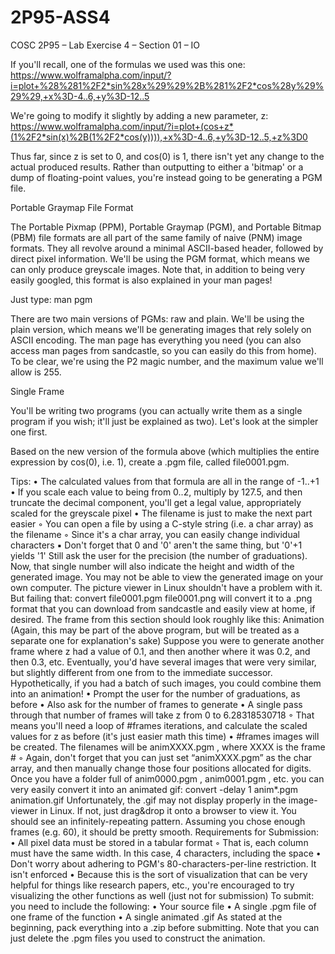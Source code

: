 # 2P95-ASS4


COSC 2P95 – Lab Exercise 4 – Section 01 – IO

If you'll recall, one of the formulas we used was this one:
https://www.wolframalpha.com/input/?i=plot+%28%281%2F2*sin%28x%29%29%2B%281%2F2*cos%28y%29%29%29,+x%3D-4..6,+y%3D-12..5

We're going to modify it slightly by adding a new parameter, z:
https://www.wolframalpha.com/input/?i=plot+(cos+z*(1%2F2*sin(x)%2B(1%2F2*cos(y)))),+x%3D-4..6,+y%3D-12..5,+z%3D0

Thus far, since z is set to 0, and cos(0) is 1, there isn't yet any change to the actual produced results.
Rather than outputting to either a 'bitmap' or a dump of floating-point values, you're instead going to be 
generating a PGM file.


Portable Graymap File Format

The Portable Pixmap (PPM), Portable Graymap (PGM), and Portable Bitmap (PBM) file formats are all part of 
the same family of naive (PNM) image formats.
They all revolve around a minimal ASCII-based header, followed by direct pixel information.
We'll be using the PGM format, which means we can only produce greyscale images.
Note that, in addition to being very easily googled, this format is also explained in your 
man pages!

Just type: 
man pgm


There are two main versions of PGMs: raw and plain. We'll be using the plain version, which means we'll be 
generating images that rely solely on ASCII encoding.
The man page has everything you need (you can also access man pages from sandcastle, so you can easily do 
this from home). To be clear, we're using the P2 
magic number, and the maximum value we'll allow is 255.

Single Frame

You'll be writing two programs (you can actually write them as a single program if you wish; it'll just be 
explained as two). Let's look at the simpler one first.

Based on the new version of the formula above (which multiplies the entire expression by cos(0), i.e. 1), create 
a .pgm file, called file0001.pgm.

Tips:
•
The calculated values from that formula are all in the range of -1..+1
•
If you scale each value to being from 0..2, multiply by 127.5, and then truncate the decimal component, 
you'll get a legal value, appropriately scaled for the greyscale pixel
•
The filename is just to make the next part easier
◦
You can open a file by using a C-style string (i.e. a char array) as the filename
◦
Since it's a char array, you can easily change individual characters
▪
Don't forget that 0 and '0' aren't the same thing, but '0'+1 yields '1'
Still ask the user for the precision (the number of graduations). Now, that single number will also indicate the 
height and width of the generated image.
You may not be able to view the generated image on your own computer. The picture viewer in Linux shouldn't 
have a problem with it. But failing that:
convert file0001.pgm file0001.png
will convert it to a .png format that you can download from sandcastle and easily view at home, if desired.
The frame from this section should look roughly like this:
Animation
(Again, this may be part of the above program, but will be treated as a separate one for explanation's sake)
Suppose you were to generate another frame where z had a value of 0.1, and then another where it was 0.2, and 
then 0.3, etc.
Eventually, you'd have several images that were very similar, but slightly different from one from to the 
immediate successor. Hypothetically, if you had a batch of such images, you could combine them into an 
animation!
•
Prompt the user for the number of graduations, as before
•
Also ask for the number of frames to generate
•
A single pass through that number of frames will take z from 0 to 6.28318530718
◦
That means you'll need a loop of #frames iterations, and calculate the scaled values for z as before 
(it's just easier math this time)
•
#frames images will be created. The filenames will be 
animXXXX.pgm
, where XXXX is the frame #
◦
Again, don't forget that you can just set “animXXXX.pgm” as the char array, and then manually 
change those four positions allocated for digits.
Once you have a folder full of 
anim0000.pgm
, 
anim0001.pgm
, etc. you can very easily convert it into an 
animated gif:
convert -delay 1 anim*.pgm animation.gif
Unfortunately, the .gif may not display properly in the image-viewer in Linux. If not, just drag&drop it onto a 
browser to view it. You should see an infinitely-repeating pattern. Assuming you chose enough frames (e.g. 60),
it should be pretty smooth.
Requirements for Submission:
•
All pixel data must be stored in a tabular format
◦
That is, each column must have the same width. In this case, 4 characters, including the space
•
Don't worry about adhering to PGM's 80-characters-per-line restriction. It isn't enforced
•
Because this is the sort of visualization that can be very helpful for things like research papers, etc., 
you're encouraged to try visualizing the other functions as well (just not for submission)
To submit: you need to include the following:
•
Your source file
•
A single .pgm file of one frame of the function
•
A single animated .gif
As stated at the beginning, pack everything into a .zip before submitting.
Note that you can just delete the .pgm files you used to construct the animation.

